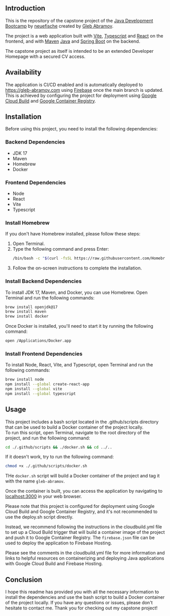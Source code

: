 ## Introduction

This is the repository of the capstone project of the [Java Development Bootcamp](https://www.neuefische.de/bootcamp/java-development) by [neuefische](https://www.neuefische.de/) created by [Gleb Abramov](https://github.com/gadmel).<br>

The project is a web application built with [Vite](https://vitejs.dev/), [Typescript](https://www.typescriptlang.org/) and [React](https://reactjs.org/) on the frontend, and with [Maven](https://maven.apache.org/) [Java](https://www.java.com/en/) and [Spring Boot](https://spring.io/projects/spring-boot) on the backend.

The capstone project as itself is intended to be an extended Developer Homepage with a secured CV access.

## Availability

The application is CI/CD enabled and is automatically deployed to https://gleb-abramov.com using [Firebase](https://firebase.google.com/) once the main branch is updated.<br>
This is achieved by configuring the project for deployment using [Google Cloud Build](https://cloud.google.com/build) and [Google Container Registry](https://cloud.google.com/container-registry).

## Installation

Before using this project, you need to install the following dependencies:
### Backend Dependencies
- JDK 17
- Maven
- Homebrew
- Docker

### Frontend Dependencies 
- Node
- React
- Vite
- Typescript

### Install Homebrew

If you don't have Homebrew installed, please follow these steps:
1. Open Terminal.
2. Type the following command and press Enter:
   ```bash
   /bin/bash -c "$(curl -fsSL https://raw.githubusercontent.com/Homebrew/install/HEAD/install.sh)"
   ``` 
3. Follow the on-screen instructions to complete the installation.

### Install Backend Dependencies

To install JDK 17, Maven, and Docker, you can use Homebrew. Open Terminal and run the following commands:
```bash
brew install openjdk@17
brew install maven
brew install docker
```
Once Docker is installed, you'll need to start it by running the following command:
```bash
open /Applications/Docker.app
```

### Install Frontend Dependencies

To install Node, React, Vite, and Typescript, open Terminal and run the following commands:
```bash
brew install node
npm install --global create-react-app
npm install --global vite
npm install --global typescript
```
## Usage

This project includes a bash script located in the .github/scripts directory that can be used to build a Docker container of the project locally.<br>
To run this script, open Terminal, navigate to the root directory of the project, and run the following command:
```bash
cd ./.github/scripts && ./docker.sh && cd ../..
```
If it doesn't work, try to run the following command:
```bash
chmod +x ./.github/scripts/docker.sh
```
THe `docker.sh` script will build a Docker container of the project and tag it with the name `gleb-abramov`.

Once the container is built, you can access the application by navigating to [localhost:3000](localhost:3000) in your web browser.

Please note that this project is configured for deployment using Google Cloud Build and Google Container Registry, and it's not recommended to use the deploy.sh script directly.

Instead, we recommend following the instructions in the cloudbuild.yml file to set up a Cloud Build trigger that will build a container image of the project and push it to Google Container Registry. The `firebase.json` file can be used to deploy the application to Firebase Hosting. 

Please see the comments in the cloudbuild.yml file for more information and links to helpful resources on containerizing and deploying Java applications with Google Cloud Build and Firebase Hosting.
## Conclusion

I hope this readme has provided you with all the necessary information to install the dependencies and use the bash script to build a Docker container of the project locally. If you have any questions or issues, please don't hesitate to contact me. Thank you for checking out my capstone project!